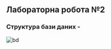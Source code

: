 ## Лабораторна робота №2
### Структура бази даних - 
![bd](https://user-images.githubusercontent.com/71689791/144927668-d8823cb0-a3f0-44c6-b655-076f2fb0144c.png)
